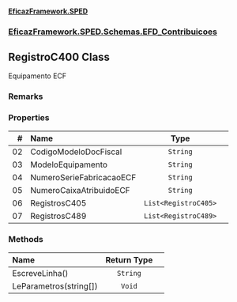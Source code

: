 #### [EficazFramework.SPED](EficazFrameworkSPED.md 'EficazFramework SPED')
### [EficazFramework.SPED.Schemas.EFD_Contribuicoes](EficazFramework.SPED.Schemas.EFD_Contribuicoes.md 'EficazFramework.SPED.Schemas.EFD_Contribuicoes')

## RegistroC400 Class

Equipamento ECF

### Remarks
### Properties

| # | Name | Type | |
| ---: | :--- | :---: | :--- |
| 02 | CodigoModeloDocFiscal | `String` |  |
| 03 | ModeloEquipamento | `String` |  |
| 04 | NumeroSerieFabricacaoECF | `String` |  |
| 05 | NumeroCaixaAtribuidoECF | `String` |  |
| 06 | RegistrosC405 | `List<RegistroC405>` |  |
| 07 | RegistrosC489 | `List<RegistroC489>` |  |
### Methods

| Name | Return Type | |
| :--- | :---: | :--- |
| EscreveLinha() | `String` |  |
| LeParametros(string[]) | `Void` |  |
